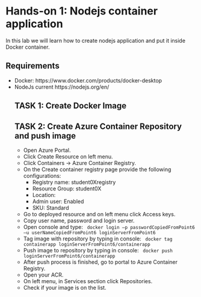 # Hands-on 1: Nodejs container application
In this lab we will learn how to create nodejs application and put it inside Docker container.

## Requirements
<ul>
<li> Docker: https://www.docker.com/products/docker-desktop
</li>
<li> NodeJs current https://nodejs.org/en/</li>

## TASK 1: Create Docker Image

## TASK 2: Create Azure Container Repository and push image
<ul><li> Open Azure Portal. </li>
<li> Click Create Resource on left menu. </li>
<li> Click Containers -> Azure Container Registry. </li>
<li> On the Create container registry page provide the following configurations: 
<ul><li>Registry name: student0Xregistry </li>
<li>Resource Group: student0X </li>
<li>Location: <default as VM> </li>
<li>Admin user: Enabled </li>
  <li>SKU: Standard </li></ul> </li>
  
<li> Go to deployed resource and on left menu click Access keys. </li>
<li> Copy user name, password and login server. </li>
<li>Open console and type: <code> docker login –p passwordCopiedFromPoint6 –u userNameCopiedFromPoint6 loginServerFromPoint6 </code> </li>
<li>Tag image with repository by typing in console: <code> docker tag containerapp loginServerFromPoint6/containerapp </code></li>
<li> Push image to repository by typing in console: <code> docker push loginServerFromPoint6/containerapp </code></li>
<li> After push process is finished, go to portal to Azure Container Registry. </li>
<li> Open your ACR. </li>
<li>On left menu, in Services section click Repositories. </li>
<li>Check if your image is on the list. </li>
